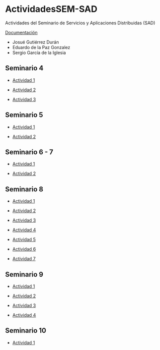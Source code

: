 # ActividadesSEM-SAD
Actividades del Seminario de Servicios y Aplicaciones Distribuidas (SAD)

[Documentación](http://github.com/JoxuMac/ActividadesSEM-SAD/tree/master/SAD_Seminarios.pdf)

* Josué Gutiérrez Durán
* Eduardo de la Paz Gonzalez
* Sergio García de la Iglesia
## Seminario 4
* [Actividad 1](http://github.com/JoxuMac/ActividadesSEM-SAD/tree/master/Seminario%204/Actividad%201)

* [Actividad 2](http://github.com/JoxuMac/ActividadesSEM-SAD/tree/master/Seminario%204/Actividad%202)

* [Actividad 3](http://github.com/JoxuMac/ActividadesSEM-SAD/tree/master/Seminario%204/Actividad%203)

## Seminario 5
* [Actividad 1](http://github.com/JoxuMac/ActividadesSEM-SAD/tree/master/Seminario%205/Actividad%201)

* [Actividad 2](http://github.com/JoxuMac/ActividadesSEM-SAD/tree/master/Seminario%205/Actividad%202)

## Seminario 6 - 7
* [Actividad 1](http://github.com/JoxuMac/ActividadesSEM-SAD/tree/master/Seminario%206-7/Actividad%201)

* [Actividad 2](http://github.com/JoxuMac/ActividadesSEM-SAD/tree/master/Seminario%206-7/Actividad%202)

## Seminario 8
* [Actividad 1](http://github.com/JoxuMac/ActividadesSEM-SAD/tree/master/Seminario%208/Actividad%201)

* [Actividad 2](http://github.com/JoxuMac/ActividadesSEM-SAD/tree/master/Seminario%208/Actividad%202)

* [Actividad 3](http://github.com/JoxuMac/ActividadesSEM-SAD/tree/master/Seminario%208/Actividad%203)

* [Actividad 4](http://github.com/JoxuMac/ActividadesSEM-SAD/tree/master/Seminario%208/Actividad%204)

* [Actividad 5](http://github.com/JoxuMac/ActividadesSEM-SAD/tree/master/Seminario%208/Actividad%205)

* [Actividad 6](http://github.com/JoxuMac/ActividadesSEM-SAD/tree/master/Seminario%208/Actividad%206)

* [Actividad 7](http://github.com/JoxuMac/ActividadesSEM-SAD/tree/master/Seminario%208/Actividad%207)

## Seminario 9
* [Actividad 1](http://github.com/JoxuMac/ActividadesSEM-SAD/tree/master/Seminario%209/Actividad%201)

* [Actividad 2](http://github.com/JoxuMac/ActividadesSEM-SAD/tree/master/Seminario%209/Actividad%202)

* [Actividad 3](http://github.com/JoxuMac/ActividadesSEM-SAD/tree/master/Seminario%209/Actividad%203)

* [Actividad 4](http://github.com/JoxuMac/ActividadesSEM-SAD/tree/master/Seminario%209/Actividad%204)

## Seminario 10
* [Actividad 1](http://github.com/JoxuMac/ActividadesSEM-SAD/tree/master/Seminario%2010/Actividad%201)

